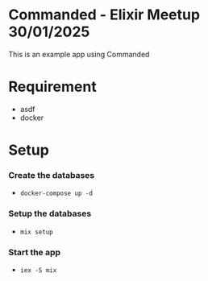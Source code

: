 # Commanded - Elixir Meetup 30/01/2025

This is an example app using Commanded

# Requirement

- asdf
- docker

# Setup

### Create the databases
- `docker-compose up -d`

### Setup the databases 
- `mix setup`

### Start the app
- `iex -S mix`

